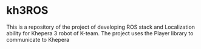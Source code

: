 kh3ROS
======

This is a repository of the project of developing ROS stack and Localization ability for Khepera 3 robot of K-team. The project uses the Player library to communicate to Khepera
